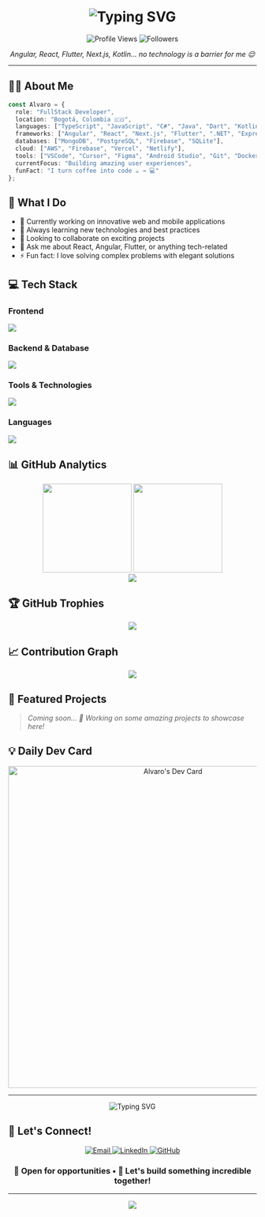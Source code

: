 <h1 align="center">
  <img src="https://readme-typing-svg.demolab.com?font=VT323&size=40&duration=2000&pause=500&color=9A6AFF&width=435&lines=Hello+There;My+Name+Is+Alvaro+Gomez" alt="Typing SVG" />
</h1>

<p align="center">
  <img src="https://komarev.com/ghpvc/?username=AlvaroG1016&color=9A6AFF&style=flat-square&label=Profile+Views" alt="Profile Views" />
  <img src="https://img.shields.io/github/followers/AlvaroG1016?color=9A6AFF&style=flat-square" alt="Followers" />
</p>

<p align="center">
  <em>Angular, React, Flutter, Next.js, Kotlin... no technology is a barrier for me 😌</em>
</p>

---

## 👨‍💻 About Me

```typescript
const Alvaro = {
  role: "FullStack Developer",
  location: "Bogotá, Colombia 🇨🇴",
  languages: ["TypeScript", "JavaScript", "C#", "Java", "Dart", "Kotlin"],
  frameworks: ["Angular", "React", "Next.js", "Flutter", ".NET", "Express.js"],
  databases: ["MongoDB", "PostgreSQL", "Firebase", "SQLite"],
  cloud: ["AWS", "Firebase", "Vercel", "Netlify"],
  tools: ["VSCode", "Cursor", "Figma", "Android Studio", "Git", "Docker"],
  currentFocus: "Building amazing user experiences",
  funFact: "I turn coffee into code ☕ → 💻"
};
```

## 🚀 What I Do

- 🔭 Currently working on innovative web and mobile applications
- 🌱 Always learning new technologies and best practices
- 👯 Looking to collaborate on exciting projects
- 💬 Ask me about React, Angular, Flutter, or anything tech-related
- ⚡ Fun fact: I love solving complex problems with elegant solutions

## 💻 Tech Stack

### Frontend
<p>
  <img src="https://skillicons.dev/icons?i=angular,react,nextjs,flutter,vue,html,css,sass,tailwind,bootstrap" />
</p>

### Backend & Database
<p>
  <img src="https://skillicons.dev/icons?i=nodejs,express,dotnet,firebase,mongodb,postgresql,mysql" />
</p>

### Tools & Technologies
<p>
  <img src="https://skillicons.dev/icons?i=git,github,vscode,figma,docker,aws,vercel,androidstudio" />
</p>

### Languages
<p>
  <img src="https://skillicons.dev/icons?i=typescript,javascript,java,cs,dart,kotlin,python" />
</p>

## 📊 GitHub Analytics

<div align="center">
  <img height="180em" src="https://github-readme-stats.vercel.app/api?username=AlvaroG1016&show_icons=true&theme=tokyonight&hide_border=true&count_private=true" />
  <img height="180em" src="https://github-readme-stats.vercel.app/api/top-langs/?username=AlvaroG1016&layout=compact&theme=tokyonight&hide_border=true" />
</div>

<div align="center">
  <img src="https://github-readme-streak-stats.herokuapp.com/?user=AlvaroG1016&theme=tokyonight&hide_border=true" />
</div>

## 🏆 GitHub Trophies
<div align="center">
  <img src="https://github-profile-trophy.vercel.app/?username=AlvaroG1016&theme=tokyonight&no-frame=true&row=1&column=6" />
</div>

## 📈 Contribution Graph
<div align="center">
  <img src="https://github-readme-activity-graph.vercel.app/graph?username=AlvaroG1016&theme=tokyo-night&hide_border=true" />
</div>

## 🎯 Featured Projects

> *Coming soon... 🚧 Working on some amazing projects to showcase here!*

## 💡 Daily Dev Card
<div align="center">
  <a href="https://app.daily.dev/alvaro70">
    <img src="https://api.daily.dev/devcards/v2/XapXKN98DwW0GtQ2DV7sh.png?type=wide&r=d4q" width="652" alt="Alvaro's Dev Card"/>
  </a>
</div>

---

<div align="center">
  <img src="https://readme-typing-svg.demolab.com?font=Fira+Code&duration=2500&pause=500&color=CA3500&width=600&lines=I+Will+Craft+Your+Website;Let's+Make+Your+Ideas+Real;Ready+to+Build+Something+Amazing%3F;Let's+Connect+and+Create!" alt="Typing SVG" />
</div>

## 🤝 Let's Connect!

<div align="center">
  <a href="mailto:alvaro.g.b@outlook.com">
    <img src="https://img.shields.io/badge/Email-D14836?style=for-the-badge&logo=gmail&logoColor=white" alt="Email" />
  </a>
  <a href="https://www.linkedin.com/in/alvaro-gomez-barragan-605b1a203/">
    <img src="https://img.shields.io/badge/LinkedIn-0077B5?style=for-the-badge&logo=linkedin&logoColor=white" alt="LinkedIn" />
  </a>
  <a href="https://github.com/AlvaroG1016">
    <img src="https://img.shields.io/badge/GitHub-100000?style=for-the-badge&logo=github&logoColor=white" alt="GitHub" />
  </a>
</div>

<div align="center">
  <h3>💼 Open for opportunities • 🌟 Let's build something incredible together!</h3>
</div>

---

<div align="center">
  <img src="https://capsule-render.vercel.app/api?type=waving&color=9A6AFF&height=100&section=footer" />
</div>
